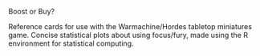 Boost or Buy? 

Reference cards for use with the Warmachine/Hordes tabletop miniatures game. Concise statistical plots about using focus/fury, made using the R environment for statistical computing. 

